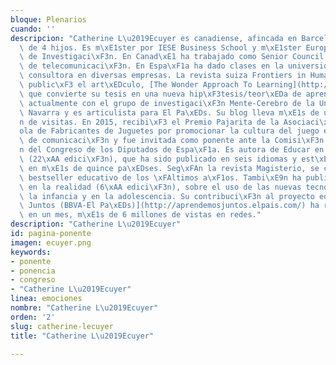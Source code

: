 ```yaml
---
bloque: Plenarios
cuando: ''
descripcion: "Catherine L\u2019Ecuyer es canadiense, afincada en Barcelona y madre\
  \ de 4 hijos. Es m\xE1ster por IESE Business School y m\xE1ster Europeo Oficial\
  \ de Investigaci\xF3n. En Canad\xE1 ha trabajado como Senior Council en una empresa\
  \ de telecomunicaci\xF3n. En Espa\xF1a ha dado clases en la universidad y ha sido\
  \ consultora en diversas empresas. La revista suiza Frontiers in Human Neuroscience\
  \ public\xF3 el art\xEDculo, [The Wonder Approach To Learning](http://journal.frontiersin.org/Journal/10.3389/fnhum.2014.00764/full),\
  \ que convierte su tesis en una nueva hip\xF3tesis/teor\xEDa de aprendizaje. Colabora\
  \ actualmente con el grupo de investigaci\xF3n Mente-Cerebro de la Universidad de\
  \ Navarra y es articulista para El Pa\xEDs. Su blog lleva m\xE1s de un mill\xF3\
  n de visitas. En 2015, recibi\xF3 el Premio Pajarita de la Asociaci\xF3n Espa\xF1\
  ola de Fabricantes de Juguetes por promocionar la cultura del juego en los medios\
  \ de comunicaci\xF3n y fue invitada como ponente ante la Comisi\xF3n de Educaci\xF3\
  n del Congreso de los Diputados de Espa\xF1a. Es autora de Educar en el asombro\
  \ (22\xAA edici\xF3n), que ha sido publicado en seis idiomas y est\xE1 disponible\
  \ en m\xE1s de quince pa\xEDses. Seg\xFAn la revista Magisterio, se considera el\
  \ bestseller educativo de los \xFAltimos a\xF1os. Tambi\xE9n ha publicado Educar\
  \ en la realidad (6\xAA edici\xF3n), sobre el uso de las nuevas tecnolog\xEDas en\
  \ la infancia y en la adolescencia. Su contribuci\xF3n al proyecto educativo [Aprendemos\
  \ Juntos (BBVA-El Pa\xEDs)](http://aprendemosjuntos.elpais.com/) ha recibido, solo\
  \ en un mes, m\xE1s de 6 millones de vistas en redes."
description: "Catherine L\u2019Ecuyer"
id: pagina-ponente
imagen: ecuyer.png
keywords:
- ponente
- ponencia
- congreso
- "Catherine L\u2019Ecuyer"
linea: emociones
nombre: "Catherine L\u2019Ecuyer"
orden: '2'
slug: catherine-lecuyer
title: "Catherine L\u2019Ecuyer"

---
```

